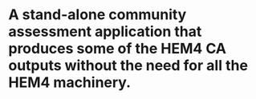 # A stand-alone community assessment application that produces some of the HEM4 CA outputs without the need for all the HEM4 machinery.
